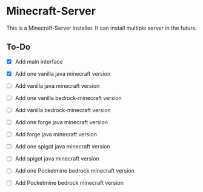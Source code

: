 # Minecraft-Server

This is a Minecraft-Server installer.
It can install multiple server in the future.

## To-Do

- [x] Add main interface

- [x] Add one vanilla java minecraft version
- [ ] Add vanilla java minecraft version

- [ ] Add one vanilla bedrock-minecraft version
- [ ] Add vanilla bedrock-minecraft version

- [ ] Add one forge java minecraft version
- [ ] Add forge java minecraft version

- [ ] Add one spigot java minecraft version
- [ ] Add spigot java minecraft version

- [ ] Add one Pocketmine bedrock minecraft version
- [ ] Add Pocketmine bedrock minecraft version
